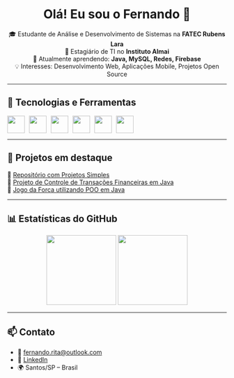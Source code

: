 <h1 align="center">Olá! Eu sou o Fernando 👋</h1>

<p align="center">
  🎓 Estudante de Análise e Desenvolvimento de Sistemas na <strong>FATEC Rubens Lara</strong><br>
  💼 Estagiário de TI no <strong>Instituto Almai</strong><br>
  🌱 Atualmente aprendendo: <strong>Java, MySQL, Redes, Firebase</strong><br>
  💡 Interesses: Desenvolvimento Web, Aplicações Mobile, Projetos Open Source
</p>

---

## 🧰 Tecnologias e Ferramentas

<div style="display: flex; gap: 10px;">
  <img src="https://cdn.jsdelivr.net/gh/devicons/devicon/icons/java/java-original.svg" width="40" height="40"/>
  <img src="https://cdn.jsdelivr.net/gh/devicons/devicon/icons/nodejs/nodejs-original.svg" width="40" height="40"/>
  <img src="https://cdn.jsdelivr.net/gh/devicons/devicon/icons/firebase/firebase-plain.svg" width="40" height="40"/>
  <img src="https://cdn.jsdelivr.net/gh/devicons/devicon/icons/git/git-original.svg" width="40" height="40"/>
  <img src="https://cdn.jsdelivr.net/gh/devicons/devicon/icons/html5/html5-original.svg" width="40" height="40"/>
  <img src="https://cdn.jsdelivr.net/gh/devicons/devicon/icons/css3/css3-original.svg" width="40" height="40"/>
</div>

---

## 📌 Projetos em destaque

🔹 [Repositório com Projetos Simples](https://github.com/fernandorita04/Projetos)<br>
🔹 [Projeto de Controle de Transações Financeiras em Java](https://github.com/fernandorita04/finance-control)<br>
🔹 [Jogo da Forca utilizando POO em Java](https://github.com/fernandorita04/jogo-da-forca)

---

## 📊 Estatísticas do GitHub

<p align="center">
  <img height="160em" src="https://github-readme-stats.vercel.app/api?username=fernandorita04&show_icons=true&theme=default"/>
  <img height="160em" src="https://github-readme-stats.vercel.app/api/top-langs/?username=fernandorita04&layout=compact"/>
</p>

---

## 📫 Contato

- 📧 fernando.rita@outlook.com  
- 💼 [LinkedIn](https://www.linkedin.com/in/fernandoggrita/)
- 🌍 Santos/SP – Brasil
